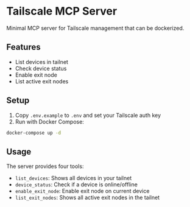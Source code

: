 # Tailscale MCP Server

Minimal MCP server for Tailscale management that can be dockerized.

## Features

- List devices in tailnet
- Check device status
- Enable exit node
- List active exit nodes

## Setup

1. Copy `.env.example` to `.env` and set your Tailscale auth key
2. Run with Docker Compose:

```bash
docker-compose up -d
```

## Usage

The server provides four tools:
- `list_devices`: Shows all devices in your tailnet
- `device_status`: Check if a device is online/offline
- `enable_exit_node`: Enable exit node on current device
- `list_exit_nodes`: Shows all active exit nodes in the tailnet